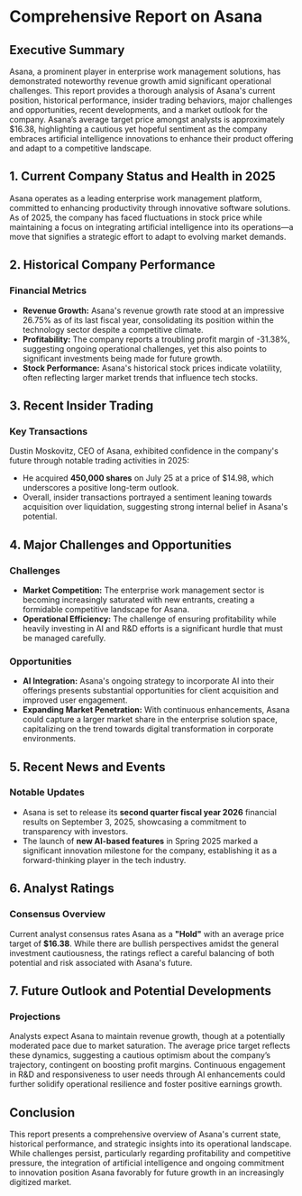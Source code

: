 # Comprehensive Report on Asana

## Executive Summary
Asana, a prominent player in enterprise work management solutions, has demonstrated noteworthy revenue growth amid significant operational challenges. This report provides a thorough analysis of Asana's current position, historical performance, insider trading behaviors, major challenges and opportunities, recent developments, and a market outlook for the company. Asana’s average target price amongst analysts is approximately $16.38, highlighting a cautious yet hopeful sentiment as the company embraces artificial intelligence innovations to enhance their product offering and adapt to a competitive landscape. 

## 1. Current Company Status and Health in 2025
Asana operates as a leading enterprise work management platform, committed to enhancing productivity through innovative software solutions. As of 2025, the company has faced fluctuations in stock price while maintaining a focus on integrating artificial intelligence into its operations—a move that signifies a strategic effort to adapt to evolving market demands. 

## 2. Historical Company Performance
### Financial Metrics
- **Revenue Growth:** Asana's revenue growth rate stood at an impressive 26.75% as of its last fiscal year, consolidating its position within the technology sector despite a competitive climate.
- **Profitability:** The company reports a troubling profit margin of -31.38%, suggesting ongoing operational challenges, yet this also points to significant investments being made for future growth.
- **Stock Performance:** Asana's historical stock prices indicate volatility, often reflecting larger market trends that influence tech stocks.

## 3. Recent Insider Trading
### Key Transactions
Dustin Moskovitz, CEO of Asana, exhibited confidence in the company's future through notable trading activities in 2025:
- He acquired **450,000 shares** on July 25 at a price of $14.98, which underscores a positive long-term outlook.
- Overall, insider transactions portrayed a sentiment leaning towards acquisition over liquidation, suggesting strong internal belief in Asana's potential.

## 4. Major Challenges and Opportunities
### Challenges
- **Market Competition:** The enterprise work management sector is becoming increasingly saturated with new entrants, creating a formidable competitive landscape for Asana.
- **Operational Efficiency:** The challenge of ensuring profitability while heavily investing in AI and R&D efforts is a significant hurdle that must be managed carefully.

### Opportunities
- **AI Integration:** Asana's ongoing strategy to incorporate AI into their offerings presents substantial opportunities for client acquisition and improved user engagement.
- **Expanding Market Penetration:** With continuous enhancements, Asana could capture a larger market share in the enterprise solution space, capitalizing on the trend towards digital transformation in corporate environments.

## 5. Recent News and Events
### Notable Updates
- Asana is set to release its **second quarter fiscal year 2026** financial results on September 3, 2025, showcasing a commitment to transparency with investors.
- The launch of **new AI-based features** in Spring 2025 marked a significant innovation milestone for the company, establishing it as a forward-thinking player in the tech industry.

## 6. Analyst Ratings
### Consensus Overview
Current analyst consensus rates Asana as a **"Hold"** with an average price target of **$16.38**. While there are bullish perspectives amidst the general investment cautiousness, the ratings reflect a careful balancing of both potential and risk associated with Asana's future.

## 7. Future Outlook and Potential Developments
### Projections
Analysts expect Asana to maintain revenue growth, though at a potentially moderated pace due to market saturation. The average price target reflects these dynamics, suggesting a cautious optimism about the company’s trajectory, contingent on boosting profit margins. Continuous engagement in R&D and responsiveness to user needs through AI enhancements could further solidify operational resilience and foster positive earnings growth.

## Conclusion
This report presents a comprehensive overview of Asana's current state, historical performance, and strategic insights into its operational landscape. While challenges persist, particularly regarding profitability and competitive pressure, the integration of artificial intelligence and ongoing commitment to innovation position Asana favorably for future growth in an increasingly digitized market.